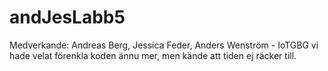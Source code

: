 # andJesLabb5
Medverkande: Andreas Berg, Jessica Feder, Anders Wenström - IoTGBG
vi hade velat förenkla koden ännu mer, men kände att tiden ej räcker till.
